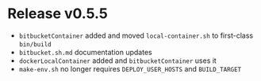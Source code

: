 # Release v0.5.5

- `bitbucketContainer` added and moved `local-container.sh` to first-class `bin/build`
- `bitbucket.sh.md` documentation updates
- `dockerLocalContainer` added and `bitbucketContainer` uses it
- `make-env.sh` no longer requires `DEPLOY_USER_HOSTS` and `BUILD_TARGET`
